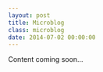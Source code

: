 ```yaml
---
layout: post
title: Microblog
class: microblog
date: 2014-07-02 00:00:00
---
```


Content coming soon&hellip;
